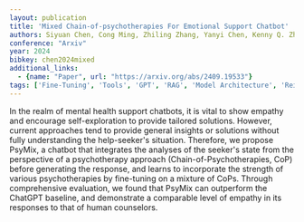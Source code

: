 ```yaml
---
layout: publication
title: 'Mixed Chain-of-psychotherapies For Emotional Support Chatbot'
authors: Siyuan Chen, Cong Ming, Zhiling Zhang, Yanyi Chen, Kenny Q. Zhu, Mengyue Wu
conference: "Arxiv"
year: 2024
bibkey: chen2024mixed
additional_links:
  - {name: "Paper", url: "https://arxiv.org/abs/2409.19533"}
tags: ['Fine-Tuning', 'Tools', 'GPT', 'RAG', 'Model Architecture', 'Reinforcement Learning', 'Training Techniques', 'Pretraining Methods']
---
```

In the realm of mental health support chatbots, it is vital to show empathy
and encourage self-exploration to provide tailored solutions. However, current
approaches tend to provide general insights or solutions without fully
understanding the help-seeker's situation. Therefore, we propose PsyMix, a
chatbot that integrates the analyses of the seeker's state from the perspective
of a psychotherapy approach (Chain-of-Psychotherapies, CoP) before generating
the response, and learns to incorporate the strength of various psychotherapies
by fine-tuning on a mixture of CoPs. Through comprehensive evaluation, we found
that PsyMix can outperform the ChatGPT baseline, and demonstrate a comparable
level of empathy in its responses to that of human counselors.
